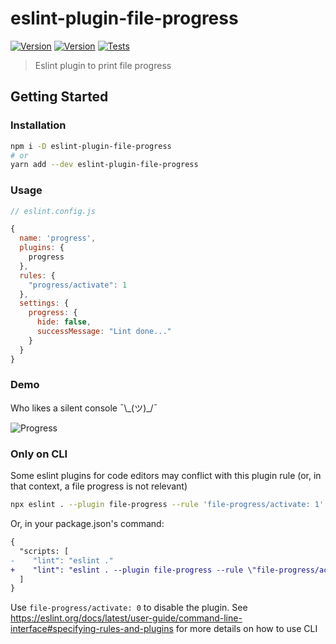 # eslint-plugin-file-progress

[![Version](https://badgen.net/npm/v/eslint-plugin-file-progress)](https://www.npmjs.com/package/eslint-plugin-file-progress)
[![Version](https://badgen.net/npm/license/eslint-plugin-file-progress?color=red)](https://github.com/sibiraj-s/eslint-plugin-file-progress/blob/master/LICENSE)
[![Tests](https://github.com/sibiraj-s/eslint-plugin-file-progress/workflows/Tests/badge.svg)](https://github.com/sibiraj-s/eslint-plugin-file-progress/actions)

> Eslint plugin to print file progress

## Getting Started

### Installation

```bash
npm i -D eslint-plugin-file-progress
# or
yarn add --dev eslint-plugin-file-progress
```

### Usage

```js
// eslint.config.js

{
  name: 'progress',
  plugins: {
    progress
  },
  rules: {
    "progress/activate": 1
  },
  settings: {
    progress: {
      hide: false,
      successMessage: "Lint done..."
    }
  }
}
```

### Demo

Who likes a silent console ¯\\\_(ツ)\_/¯

![Progress](assets/progress.gif)

### Only on CLI

Some eslint plugins for code editors may conflict with this plugin rule (or, in that context, a file progress is not relevant)

```bash
npx eslint . --plugin file-progress --rule 'file-progress/activate: 1'
```

Or, in your package.json's command:

```diff
{
  "scripts: [
-    "lint": "eslint ."
+    "lint": "eslint . --plugin file-progress --rule \"file-progress/activate: 1\""
  ]
}
```

Use `file-progress/activate: 0` to disable the plugin. See https://eslint.org/docs/latest/user-guide/command-line-interface#specifying-rules-and-plugins for more details on how to use CLI
